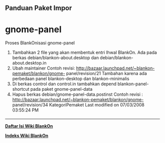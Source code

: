 ## Panduan Paket Impor
# gnome-panel
Proses BlankOnisasi gnome-panel
   1. Tambahkan 2 file yang akan membentuk entri Ihwal BlankOn. Ada pada berkas
      debian/blankon-about.desktop dan debian/blankon-about.desktop.in
   1. Ubah maintainer
Contoh revisi: ​http://bazaar.launchpad.net/~blankon-pemaket/blankon/gnome-
panel/revision/21
Tambahan karena ada perbedaan panel blankon-desktop dan blankon-minimalis
   1. Di berkas control dan control.in tambahkan depend blankon-panel-shortcut
      pada paket gnome-panel-data
   2. Hapus berkas debian/gnome-panel-data.postinst
Contoh revisi : ​http://bazaar.launchpad.net/~blankon-pemaket/blankon/gnome-
panel/revision/34
KategoriPemaket
Last modified on 07/03/2008 03:55:24 PM
#### 
    
 
 
 
 
 
---
[**Daftar Isi Wiki BlankOn**](/DaftarIsi/README.md)
 
[**Indeks Wiki BlankOn**](/Indeks.md)
